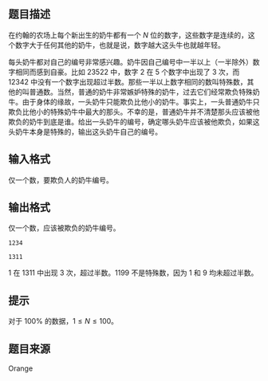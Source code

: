 ## 题目描述

在约翰的农场上每个新出生的奶牛都有一个 $N$ 位的数字，这些数字是连续的，这个数字大于任何其他的奶牛，也就是说，数字越大这头牛也就越年轻。

每头奶牛都对自己的编号非常感兴趣。奶牛因自己编号中一半以上（一半除外）数字相同而感到自豪。比如 $23522$ 中，数字 $2$ 在 $5$ 个数字中出现了 $3$ 次，而 $12342$ 中没有一个数字出现超过半数。那些一半以上数字相同的数叫特殊数，其他的叫普通数。当然，普通的奶牛非常嫉妒特殊的奶牛，过去它们经常欺负特殊奶牛。由于身体的缘故，一头奶牛只能欺负比他小的奶牛。事实上，一头普通奶牛只欺负比他小的特殊奶牛中最大的那头。不幸的是，普通奶牛并不清楚那头应该被他欺负的奶牛到底是谁。给出一头奶牛的编号，确定哪头奶牛应该被他欺负，如果这头奶牛本身是特殊的，输出这头奶牛自己的编号。

## 输入格式

仅一个数，要欺负人的奶牛编号。

## 输出格式

仅一个数，应该被欺负的奶牛编号。

```input1
1234

```

```output1
1311
```

$1$ 在 $1311$ 中出现 $3$ 次，超过半数。$1199$ 不是特殊数，因为 $1$ 和 $9$ 均未超过半数。

## 提示

对于 $100\%$ 的数据，$1 ≤ N ≤ 100$。

## 题目来源

Orange


